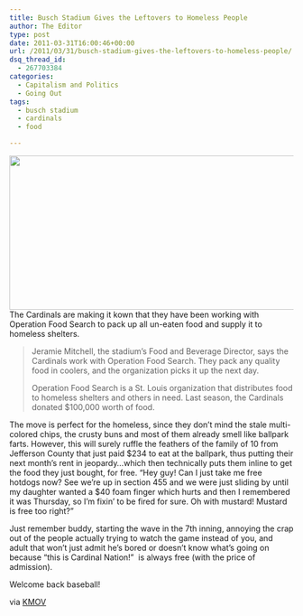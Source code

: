 ```yaml
---
title: Busch Stadium Gives the Leftovers to Homeless People
author: The Editor
type: post
date: 2011-03-31T16:00:46+00:00
url: /2011/03/31/busch-stadium-gives-the-leftovers-to-homeless-people/
dsq_thread_id:
  - 267703384
categories:
  - Capitalism and Politics
  - Going Out
tags:
  - busch stadium
  - cardinals
  - food

---
```

[<img class="aligncenter size-full wp-image-9503" title="missouri-busch-stadium" src="http://media.punchingkitty.com/wordpress/2011/03/missouri-busch-stadium.jpeg" alt="" width="600" height="273" />][1]The Cardinals are making it kown that they have been working with Operation Food Search to pack up all un-eaten food and supply it to homeless shelters.

> Jeramie Mitchell, the stadium’s Food and Beverage Director, says the Cardinals work with Operation Food Search. They pack any quality food in coolers, and the organization picks it up the next day.
> 
> Operation Food Search is a St. Louis organization that distributes food to homeless shelters and others in need. Last season, the Cardinals donated $100,000 worth of food.

The move is perfect for the homeless, since they don&#8217;t mind the stale multi-colored chips, the crusty buns and most of them already smell like ballpark farts. However, this will surely ruffle the feathers of the family of 10 from Jefferson County that just paid $234 to eat at the ballpark, thus putting their next month&#8217;s rent in jeopardy&#8230;which then technically puts them inline to get the food they just bought, for free. &#8220;Hey guy! Can I just take me free hotdogs now? See we&#8217;re up in section 455 and we were just sliding by until my daughter wanted a $40 foam finger which hurts and then I remembered it was Thursday, so I&#8217;m fixin&#8217; to be fired for sure. Oh with mustard! Mustard is free too right?&#8221;

Just remember buddy, starting the wave in the 7th inning, annoying the crap out of the people actually trying to watch the game instead of you, and adult that won&#8217;t just admit he&#8217;s bored or doesn&#8217;t know what&#8217;s going on because &#8220;this is Cardinal Nation!&#8221;  is always free (with the price of admission).

Welcome back baseball!

via <a href="http://www.kmov.com/news/local/Busch-Stadium-donates-uneaten-food-to-homeless-shelters-118909129.html" target="_blank">KMOV</a>

 [1]: http://media.punchingkitty.com/wordpress/2011/03/missouri-busch-stadium.jpeg